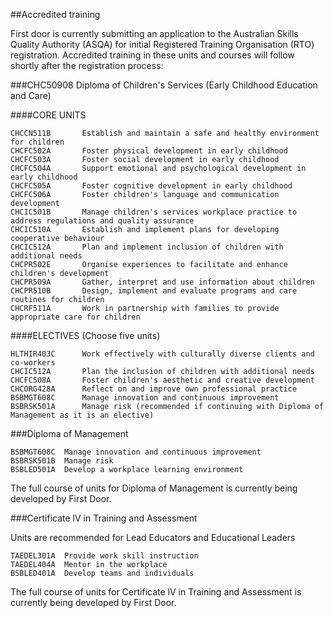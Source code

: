 ##Accredited training

First door is currently submitting an application to the Australian Skills Quality Authority (ASQA) for initial Registered Training Organisation (RTO) registration. Accredited training in these units and courses will follow shortly after the registration process: 

<div id="childrenservices"></div>
###CHC50908 Diploma of Children's Services (Early Childhood Education and Care) 

####CORE UNITS

	CHCCN511B 		Establish and maintain a safe and healthy environment for children
	CHCFC502A 		Foster physical development in early childhood
	CHCFC503A 		Foster social development in early childhood
	CHCFC504A 		Support emotional and psychological development in early childhood
	CHCFC505A 		Foster cognitive development in early childhood
	CHCFC506A 		Foster children's language and communication development
	CHCIC501B 	    Manage children's services workplace practice to address regulations and quality assurance
	CHCIC510A 		Establish and implement plans for developing cooperative behaviour
	CHCIC512A 		Plan and implement inclusion of children with additional needs
	CHCPR502E 		Organise experiences to facilitate and enhance children's development
	CHCPR509A 		Gather, interpret and use information about children
	CHCPR510B 		Design, implement and evaluate programs and care routines for children
	CHCRF511A 		Work in partnership with families to provide appropriate care for children

####ELECTIVES (Choose five units)

	HLTHIR403C		Work effectively with culturally diverse clients and co-workers
	CHCIC512A		Plan the inclusion of children with additional needs
	CHCFC508A		Foster children's aesthetic and creative development
	CHCORG428A 	    Reflect on and improve own professional practice
	BSBMGT608C 	    Manage innovation and continuous improvement
	BSBRSK501A 	    Manage risk (recommended if continuing with Diploma of Management as it is an elective)


<div id="diploma_management"></div>
###Diploma of Management 

	BSBMGT608C 	Manage innovation and continuous improvement
	BSBRSK501B	Manage risk
	BSBLED501A 	Develop a workplace learning environment

The full course of units for Diploma of Management is currently being developed by First Door.

<div id="certivtraining"></div>
###Certificate lV in Training and Assessment 

Units are recommended for Lead Educators and Educational Leaders

	TAEDEL301A 	Provide work skill instruction
	TAEDEL404A 	Mentor in the workplace
	BSBLED401A 	Develop teams and individuals

The full course of units for Certificate lV in Training and Assessment is currently being developed by First Door.
